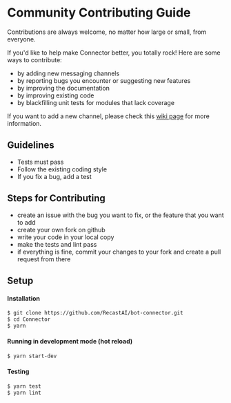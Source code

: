 # Community Contributing Guide

Contributions are always welcome, no matter how large or small, from everyone.

If you'd like to help make Connector better, you totally rock! Here are some ways to contribute:
- by adding new messaging channels
- by reporting bugs you encounter or suggesting new features
- by improving the documentation
- by improving existing code
- by blackfilling unit tests for modules that lack coverage

If you want to add a new channel, please check this [wiki page](https://github.com/RecastAI/bot-connector/wiki/01---Add-a-channel) for more information.

## Guidelines

* Tests must pass
* Follow the existing coding style
* If you fix a bug, add a test

## Steps for Contributing

* create an issue with the bug you want to fix, or the feature that you want to add
* create your own fork on github
* write your code in your local copy
* make the tests and lint pass
* if everything is fine, commit your changes to your fork and create a pull request from there

## Setup

#### Installation
```sh
$ git clone https://github.com/RecastAI/bot-connector.git
$ cd Connector
$ yarn
```

#### Running in development mode (hot reload)

```sh
$ yarn start-dev
```

#### Testing

```sh
$ yarn test
$ yarn lint
```
